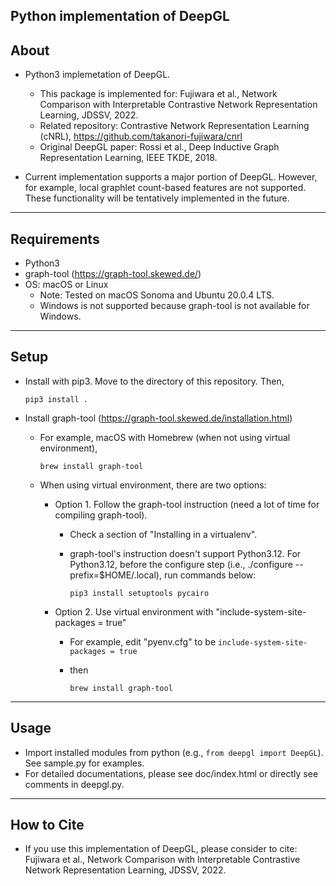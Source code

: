 ## Python implementation of DeepGL

About
-----
* Python3 implemetation of DeepGL.
  * This package is implemented for:
    Fujiwara et al., Network Comparison with Interpretable Contrastive Network Representation Learning, JDSSV, 2022.
  * Related repository: Contrastive Network Representation Learning (cNRL), https://github.com/takanori-fujiwara/cnrl
  * Original DeepGL paper: Rossi et al., Deep Inductive Graph Representation Learning, IEEE TKDE, 2018.

* Current implementation supports a major portion of DeepGL. However, for example, local graphlet count-based features are not supported. These functionality will be tentatively implemented in the future.

******

Requirements
-----
* Python3
* graph-tool (https://graph-tool.skewed.de/)
* OS: macOS or Linux
  * Note: Tested on macOS Sonoma and Ubuntu 20.0.4 LTS.
  * Windows is not supported because graph-tool is not available for Windows.
******

Setup
-----
* Install with pip3. Move to the directory of this repository. Then,

    `pip3 install .`

* Install graph-tool (https://graph-tool.skewed.de/installation.html)
  * For example, macOS with Homebrew (when not using virtual environment),

    `brew install graph-tool`
  
  * When using virtual environment, there are two options:
  
    - Option 1. Follow the graph-tool instruction (need a lot of time for compiling graph-tool).

      - Check a section of "Installing in a virtualenv".

      - graph-tool's instruction doesn't support Python3.12. For Python3.12, before the configure step (i.e., ./configure --prefix=$HOME/.local), run commands below:

        `pip3 install setuptools pycairo`

    - Option 2. Use virtual environment with "include-system-site-packages = true"
      
      - For example, edit "pyenv.cfg" to be `include-system-site-packages = true`

      - then
        
        `brew install graph-tool`

******

Usage
-----
* Import installed modules from python (e.g., `from deepgl import DeepGL`). See sample.py for examples.
* For detailed documentations, please see doc/index.html or directly see comments in deepgl.py.

******

How to Cite
----
* If you use this implementation of DeepGL, please consider to cite: Fujiwara et al., Network Comparison with Interpretable Contrastive Network Representation Learning, JDSSV, 2022.
